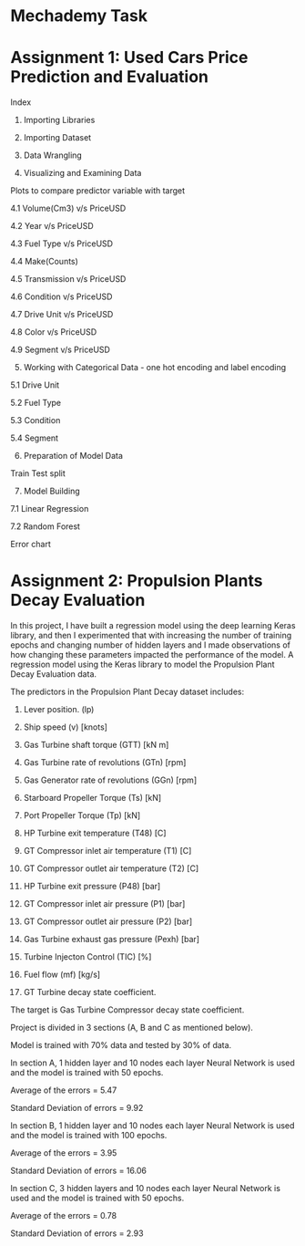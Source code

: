 # Mechademy Task
# Assignment 1: Used Cars Price Prediction and Evaluation

Index

1. Importing Libraries

2. Importing Dataset

3. Data Wrangling

4. Visualizing and Examining Data

Plots to compare predictor variable with target

4.1 Volume(Cm3) v/s PriceUSD

4.2 Year v/s PriceUSD

4.3 Fuel Type v/s PriceUSD

4.4 Make(Counts)

4.5 Transmission v/s PriceUSD

4.6 Condition v/s PriceUSD

4.7 Drive Unit v/s PriceUSD

4.8 Color v/s PriceUSD

4.9 Segment v/s PriceUSD

5. Working with Categorical Data - one hot encoding and label encoding

5.1 Drive Unit

5.2 Fuel Type

5.3 Condition

5.4 Segment

6. Preparation of Model Data

Train Test split

7. Model Building

7.1 Linear Regression

7.2 Random Forest

Error chart

# Assignment 2: Propulsion Plants Decay Evaluation

In this project, I have built a regression model using the deep learning Keras library, and then I experimented that with increasing the number of training epochs and changing number of hidden layers and I made observations of how changing these parameters impacted the performance of the model. A regression model using the Keras library to model the Propulsion Plant Decay Evaluation data.

The predictors in the Propulsion Plant Decay dataset includes:

1. Lever position. (lp)

2. Ship speed (v) [knots]

3. Gas Turbine shaft torque (GTT) [kN m]

4. Gas Turbine rate of revolutions (GTn) [rpm]

5. Gas Generator rate of revolutions (GGn) [rpm]

6. Starboard Propeller Torque (Ts) [kN]

7. Port Propeller Torque (Tp) [kN]

8. HP Turbine exit temperature (T48) [C]

9. GT Compressor inlet air temperature (T1) [C]

10. GT Compressor outlet air temperature (T2) [C]

11. HP Turbine exit pressure (P48) [bar]

12. GT Compressor inlet air pressure (P1) [bar]

13. GT Compressor outlet air pressure (P2) [bar]

14. Gas Turbine exhaust gas pressure (Pexh) [bar]

15. Turbine Injecton Control (TIC) [%]

16. Fuel flow (mf) [kg/s]

17. GT Turbine decay state coefficient.

The target is Gas Turbine Compressor decay state coefficient.

Project is divided in 3 sections (A, B and C as mentioned below).

Model is trained with 70% data and tested by 30% of data.

In section A, 1 hidden layer and 10 nodes each layer Neural Network is used and the model is trained with 50 epochs.

Average of the errors = 5.47

Standard Deviation of errors = 9.92

In section B, 1 hidden layer and 10 nodes each layer Neural Network is used and the model is trained with 100 epochs.

Average of the errors = 3.95

Standard Deviation of errors = 16.06

In section C, 3 hidden layers and 10 nodes each layer Neural Network is used and the model is trained with 50 epochs.

Average of the errors = 0.78

Standard Deviation of errors = 2.93
